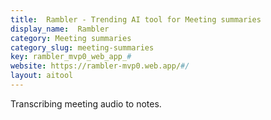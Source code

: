 ```yaml
---
title:  Rambler - Trending AI tool for Meeting summaries
display_name:  Rambler
category: Meeting summaries
category_slug: meeting-summaries
key: rambler_mvp0_web_app_#
website: https://rambler-mvp0.web.app/#/
layout: aitool
---
```


Transcribing meeting audio to notes.
